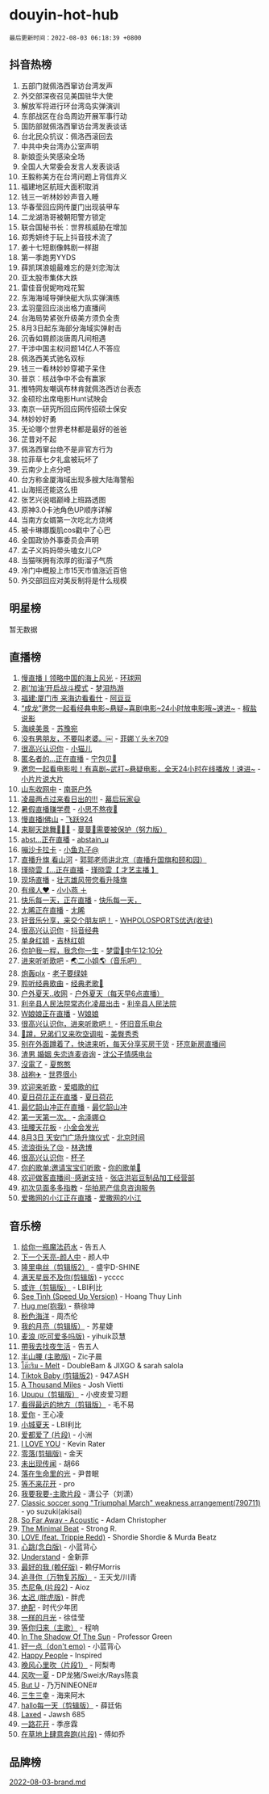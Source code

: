 # douyin-hot-hub

`最后更新时间：2022-08-03 06:18:39 +0800`

## 抖音热榜

1. 五部门就佩洛西窜访台湾发声
1. 外交部深夜召见美国驻华大使
1. 解放军将进行环台湾岛实弹演训
1. 东部战区在台岛周边开展军事行动
1. 国防部就佩洛西窜访台湾发表谈话
1. 台北民众抗议：佩洛西滚回去
1. 中共中央台湾办公室声明
1. 新娘歪头笑感染全场
1. 全国人大常委会发言人发表谈话
1. 王毅称美方在台湾问题上背信弃义
1. 福建地区航班大面积取消
1. 钱三一听林妙妙声音入睡
1. 华春莹回应网传厦门出现装甲车
1. 二龙湖浩哥被朝阳警方锁定
1. 联合国秘书长：世界核威胁在增加
1. 郑秀妍终于玩上抖音技术流了
1. 姜十七短剧像韩剧一样甜
1. 第一季跑男YYDS
1. 薛凯琪浪姐最难忘的是刘恋淘汰
1. 亚太股市集体大跌
1. 雷佳音倪妮吻戏花絮
1. 东海海域导弹快艇大队实弹演练
1. 孟羽童回应淡出格力直播间
1. 台海局势紧张升级美方须负全责
1. 8月3日起东海部分海域实弹射击
1. 沉香如屑颜淡唐周凡间相遇
1. 干涉中国主权问题14亿人不答应
1. 佩洛西美式驰名双标
1. 钱三一看林妙妙穿裙子呆住
1. 普京：核战争中不会有赢家
1. 推特网友嘲讽布林肯就佩洛西访台表态
1. 金硕珍出席电影Hunt试映会
1. 南京一研究所回应网传招硕士保安
1. 林妙妙好勇
1. 无论哪个世界老林都是最好的爸爸
1. 芷昔对不起
1. 佩洛西窜台绝不是非官方行为
1. 拉菲草七夕礼盒被玩坏了
1. 云南少上点分吧
1. 台方称金厦海域出现多艘大陆海警船
1. 山海摇还能这么扭
1. 张艺兴说唱巅峰上班路透图
1. 原神3.0卡池角色UP顺序详解
1. 当南方女婿第一次吃北方烧烤
1. 被卡琳娜腹肌cos戳中了心巴
1. 全国政协外事委员会声明
1. 孟子义妈妈带头嗑女儿CP
1. 当猫咪拥有浓厚的街溜子气质
1. 冷门中概股上市15天市值涨近百倍
1. 外交部回应对美反制将是什么规模

## 明星榜

暂无数据

## 直播榜

1. [慢直播丨领略中国的海上风光](https://webcast.amemv.com/webcast/reflow/7127291985412623134) - [环球网](https://www.iesdouyin.com/share/user/99854964202?sec_uid=MS4wLjABAAAACmUNK8yr2VV3JyWj5_zVxjC0llSWAcYSjtOV0EdyQxs)
1. [刷’加油‘开启战斗模式](https://webcast.amemv.com/webcast/reflow/7127377305906825991) - [梦泪热游](https://www.iesdouyin.com/share/user/102815277349?sec_uid=MS4wLjABAAAA-CR-ZMdzS0gFW6CPb95IbGMcsYX1YgKpsSd8l_4ACCo)
1. [福建:厦门市 来海边看看什](https://webcast.amemv.com/webcast/reflow/7127402982949620515) - [阿豆豆](https://www.iesdouyin.com/share/user/68172663296?sec_uid=MS4wLjABAAAADQRxACL-ZyFOYhaag4SPRjiIyXrm0Xfh9YLKVlDknRo)
1. [“成龙”邀您一起看经典电影~悬疑~喜剧电影~24小时放电影哦~速进~](https://webcast.amemv.com/webcast/reflow/7127391726850820901) - [椒盐说影](https://www.iesdouyin.com/share/user/3430075714265272?sec_uid=MS4wLjABAAAAXKe27iKtSjiDyZHD3JwpUPw7RZdSa-4NBicIgl0XXXNivKXqGRCzb0yzAQs4SMcO)
1. [海峡美景](https://webcast.amemv.com/webcast/reflow/7127398749806430991) - [苏豫宛](https://www.iesdouyin.com/share/user/95976293021?sec_uid=MS4wLjABAAAAyfhmVrFHowPgwH5m_S5pzC-0z7GmGFS8cT-xNF0jkqo)
1. [没有男朋友，不要叫老婆。￼](https://webcast.amemv.com/webcast/reflow/7127399481724750604) - [菲娜丫头☀️709](https://www.iesdouyin.com/share/user/1464989277232759?sec_uid=MS4wLjABAAAAWMqOumS499QvZOKZmnW-5ZI474XepGkb7paVDMKe9vz22YeUur69P9GENsy5Bs7s)
1. [很高兴认识你](https://webcast.amemv.com/webcast/reflow/7127404106519546659) - [小猫儿](https://www.iesdouyin.com/share/user/1345410498577736?sec_uid=MS4wLjABAAAAnPPwbqG1gRKbPOFwnMxwp7b-yzcG_FzZTGOD06nHMskwyhsWkGK0vymYLishmz3N)
1. [匿名者的...正在直播](https://webcast.amemv.com/webcast/reflow/7127403914831743779) - [宁包贝🌚](https://www.iesdouyin.com/share/user/3378150165985374?sec_uid=MS4wLjABAAAAZgu5sSRQ_EaMa0lrQxbmE7NfShwcxzPuZwRz_7d8IRV6308LcFJxTr6xFbwCBj71)
1. [邀您一起看电影啦！有喜剧~武打~悬疑电影，全天24小时在线播放！速进~](https://webcast.amemv.com/webcast/reflow/7127390204817574664) - [小片片说大片](https://www.iesdouyin.com/share/user/6551580052?sec_uid=MS4wLjABAAAAeYrpCqF0XOjHrmD14hFa7fthP01DaA3hqarY2iJE4eU)
1. [山东收网中](https://webcast.amemv.com/webcast/reflow/7127394342880185091) - [南哥户外](https://www.iesdouyin.com/share/user/110272476175?sec_uid=MS4wLjABAAAAv0eRgrdQ-TQwNUBUiISVU8rXXWqvH-Q1ObnIYObM_eg)
1. [凌晨两点过来看日出的!!!](https://webcast.amemv.com/webcast/reflow/7127400854365145867) - [幕后玩家😃](https://www.iesdouyin.com/share/user/73703082008?sec_uid=MS4wLjABAAAAwObu-Nwe8bl3r_CmAyUyqxjC1yo5iyt_lVDzp9MdeT0)
1. [暑假直播赚学费](https://webcast.amemv.com/webcast/reflow/7127369713969023775) - [小思不熬夜🧸](https://www.iesdouyin.com/share/user/51635209305?sec_uid=MS4wLjABAAAAZIaT0r8LFMDoYs9ghuUIcq0e9lHNhI7VZEDJoKWPLU4)
1. [慢直播I佛山](https://webcast.amemv.com/webcast/reflow/7126673501141879588) - [飞跃924](https://www.iesdouyin.com/share/user/2009558511267139?sec_uid=MS4wLjABAAAAfJkEW-RR-c7iMekkphCYkUIoe84d8Umjkm3C0Oq1PR-a0PPbLFVb2ipjgmhNoQOP)
1. [来聊天跳舞💃🏻💃](https://webcast.amemv.com/webcast/reflow/7127404405984774927) - [蔓蔓💃需要被保护（努力版）](https://www.iesdouyin.com/share/user/3571637693980727?sec_uid=MS4wLjABAAAAi0xb7LBtKNe2td8Fc2TS5WYwXIS7VwmMPh5rXR9Y8nTWxDcqTmrHrFIcmf2BsYZI)
1. [abst...正在直播](https://webcast.amemv.com/webcast/reflow/7127404193593264896) - [abstain_u](https://www.iesdouyin.com/share/user/61231504491?sec_uid=MS4wLjABAAAA0DsFL2gCM1vRH7sZ8UVq_TahVpRJ9JVfWRmgR8dXHRE)
1. [嘣沙卡拉卡](https://webcast.amemv.com/webcast/reflow/7127402110949329677) - [小鱼丸子@](https://www.iesdouyin.com/share/user/413850160086942?sec_uid=MS4wLjABAAAA63-zHMMwd1t1BQhCEOjTapB9kZdXeGv_ZaYD5DsxlDY)
1. [直播升旗 看山河](https://webcast.amemv.com/webcast/reflow/7127391753195637534) - [郭郭老师讲北京（直播升国旗和颐和园）](https://www.iesdouyin.com/share/user/3861083337793774?sec_uid=MS4wLjABAAAAyA-wYS_jHziSxqgX20EpfP3iiw6qx3SXei3joJYVyRbM-DbY1ErNhGJNpB1fANsX)
1. [瑾晓雲【...正在直播](https://webcast.amemv.com/webcast/reflow/7127389980380515106) - [瑾晓雲【 才艺主播 】](https://www.iesdouyin.com/share/user/880077516841031?sec_uid=MS4wLjABAAAA1kT1HF7PKXGANscEYESKQos7ZOKE5ppYhePwMYJz29k)
1. [现场直播](https://webcast.amemv.com/webcast/reflow/7127391106655996712) - [壮志雄风带您看升降旗](https://www.iesdouyin.com/share/user/4120605264721528?sec_uid=MS4wLjABAAAA3NfH0Sl5gE1gV4paKL56C0ILrrmf6dUIBHN44oM2k6ZfNGdmKWPKBdK_n_XNGblQ)
1. [有缘人♥️](https://webcast.amemv.com/webcast/reflow/7127401785291000614) - [小小燕 ＋](https://www.iesdouyin.com/share/user/4182135006836204?sec_uid=MS4wLjABAAAAo2dVUI-_oTDXMPP20Rzb0-sFr6_wb9XwjpCIxMnp8pzt0comkYQM7VbznQWTfMPx)
1. [快乐每一天，正在直播](https://webcast.amemv.com/webcast/reflow/7127400680226179876) - [快乐每一天，](https://www.iesdouyin.com/share/user/102782909272?sec_uid=MS4wLjABAAAASZzf3imgMupzlKMjLH48HhBa2wHCi6RuIRirpa0Ah1o)
1. [尢晞正在直播](https://webcast.amemv.com/webcast/reflow/7127393652103531299) - [尢晞](https://www.iesdouyin.com/share/user/3470476465152200?sec_uid=MS4wLjABAAAA8SjltCwOTtAYom9j5BEWYO_RHRFrYfxysKEJm6xABtiop3cqv683B1OWIPpyspiy)
1. [好音乐分享，来交个朋友吧！](https://webcast.amemv.com/webcast/reflow/7127248366941080328) - [WHPOLOSPORTS优选(收徒)](https://www.iesdouyin.com/share/user/602957724269564?sec_uid=MS4wLjABAAAAzAnSjTvwrXJW4mZ8gVZZ8rM1DTQVYa1fy46RkAWnRhE)
1. [很高兴认识你](https://webcast.amemv.com/webcast/reflow/7127398682483313422) - [抖音经典](https://www.iesdouyin.com/share/user/272282351055528?sec_uid=MS4wLjABAAAAWfHbF7S71RnDNmgHOzzfrnAb3B4-L5FxYogkzofPPG4)
1. [单身红姐](https://webcast.amemv.com/webcast/reflow/7127402224581446408) - [吉林红姐](https://www.iesdouyin.com/share/user/673349707772423?sec_uid=MS4wLjABAAAAtK9QdjuG00ORmjrBv1TXlAkcvMK_b1GfLa5PQwmpXik)
1. [你护我一程，我念你一生](https://webcast.amemv.com/webcast/reflow/7127400453440408350) - [梦雷🎤中午12:10分](https://www.iesdouyin.com/share/user/2871574229424285?sec_uid=MS4wLjABAAAARxdQOyEkdp1Vzw44XQtZHJm0qwRPJAcjvWHe2P9KssAdKroce0ow6jYN8c4Dt1vG)
1. [进来听听歌吧](https://webcast.amemv.com/webcast/reflow/7127262413224889118) - [🌏二小姐🌎（音乐吧）](https://www.iesdouyin.com/share/user/4372122193627951?sec_uid=MS4wLjABAAAAp1XYRKB-UlxPcCTWo5vfSctwvP0Xful9nDFNmQyR0p5zvKEzmKScStu6-MllJSVD)
1. [炮轰plx](https://webcast.amemv.com/webcast/reflow/7127309978259426085) - [老子要绿娃](https://www.iesdouyin.com/share/user/176398997397668?sec_uid=MS4wLjABAAAARlcoCb8uvcAm80rBbPFOQbqNaYppjP8DofJIJVZXbIw)
1. [聆听经典歌曲](https://webcast.amemv.com/webcast/reflow/7126848109392513823) - [经典老歌🎵](https://www.iesdouyin.com/share/user/2063141969344983?sec_uid=MS4wLjABAAAApI_3Lt8uA-ILGeL5BW4PZvIomk6jlduSPykJ_CXexMf7HeMAJYpqoa-A5NQx_Df1)
1. [户外夏天..收网](https://webcast.amemv.com/webcast/reflow/7127401040462236448) - [户外夏天（每天早6点直播）](https://www.iesdouyin.com/share/user/4503700074588351?sec_uid=MS4wLjABAAAAyAPmmlM7WyS7_4JNK6r3t5hjQp05HkYNKCELCgpRLImh2eLomCvTTYMz2a79WHK8)
1. [利辛县人民法院常态化凌晨出击](https://webcast.amemv.com/webcast/reflow/7127393526417001231) - [利辛县人民法院](https://www.iesdouyin.com/share/user/104570492145?sec_uid=MS4wLjABAAAA4sJyMuZ8avgZYv-ZxJcVXToCCjLH79qfCBJdmiaX-QM)
1. [W娘娘正在直播](https://webcast.amemv.com/webcast/reflow/7127392994491108127) - [W娘娘](https://www.iesdouyin.com/share/user/3350921193731917?sec_uid=MS4wLjABAAAAv20mfb39OcdHL9xvcbYwoiib_l0EAFFs_NqBfYrGi7yc6z2YMGYCfIeS58Z-IN3y)
1. [很高兴认识你，进来听歌吧！](https://webcast.amemv.com/webcast/reflow/7127386155171072782) - [怀旧音乐电台](https://www.iesdouyin.com/share/user/3360585299272824?sec_uid=MS4wLjABAAAAsOCmA-mk5tuSothR8TsWAvc4R6sTvVa6qFghqER-KfWnMC5itnwvqahIPWyrViyF)
1. [👀蹲，兄弟们又来吹空调啦](https://webcast.amemv.com/webcast/reflow/7127401276513520415) - [美臀秀秀](https://www.iesdouyin.com/share/user/3404508684362157?sec_uid=MS4wLjABAAAA3Ew2w77OTkJm-M1B2RDK8nJk0YUSwQNWCwyV0vZqvQEnLnthPmEFRF3HuC-OMvMX)
1. [别在外面蹲着了，快进来听，每天分享买房干货](https://webcast.amemv.com/webcast/reflow/7126143655492012830) - [环京新房直播间](https://www.iesdouyin.com/share/user/97913782545?sec_uid=MS4wLjABAAAAJJmvKt43CJc4pSMji3xO1EYdMXiRjYfCD_2seGzcp0c)
1. [渣男 婚姻 失恋连麦咨询](https://webcast.amemv.com/webcast/reflow/7127389203226299136) - [沈公子情感电台](https://www.iesdouyin.com/share/user/1957576980311888?sec_uid=MS4wLjABAAAAOz_dKGmshiSyG_Pnr5OxK5Id3IyVn7_NeVZPV6ZMIgdJmfoHf6ZOLvNDNMDa0aoO)
1. [沒電了](https://webcast.amemv.com/webcast/reflow/7127403789115607816) - [夏憨憨](https://www.iesdouyin.com/share/user/62808416901?sec_uid=MS4wLjABAAAARI0LEqfPeSPqPPTRc6pUcZy5l-HWqLAwfL1PSiznCK0)
1. [战袍✈️](https://webcast.amemv.com/webcast/reflow/7127386877312781093) - [世界很小](https://www.iesdouyin.com/share/user/2911930248332459?sec_uid=MS4wLjABAAAAhUYyBrHYGg9oFBGXPXi1c4l8eVckH_Ebp2TTyODjL3HvPncVrqm4fu0MZDzQzHEN)
1. [欢迎来听歌](https://webcast.amemv.com/webcast/reflow/7127399468466539272) - [爱唱歌的红](https://www.iesdouyin.com/share/user/3342113062792302?sec_uid=MS4wLjABAAAAgz6dMO_fhpb0j8UGJEm889xzDPyXw1WL0IXSgUSHZT-9Q0B_x5skMIprZCF5V7-T)
1. [夏日荷花正在直播](https://webcast.amemv.com/webcast/reflow/7127389793335413535) - [夏日荷花](https://www.iesdouyin.com/share/user/3136222110166260?sec_uid=MS4wLjABAAAA5whVjgyowWcGW0CH_MlOUXMrzsCztOHcSXP9LjcTKJplqCrZOpe2NuYNTeFM9O7b)
1. [最忆韶山冲正在直播](https://webcast.amemv.com/webcast/reflow/7127400012950047518) - [最忆韶山冲](https://www.iesdouyin.com/share/user/111110754939?sec_uid=MS4wLjABAAAAKHhvclIaZQv1UdGjFNZBcv1kKMc1JmOCIf2lK-qD85E)
1. [第一天第一次。](https://webcast.amemv.com/webcast/reflow/7127402577905371938) - [余泽娜🌞](https://www.iesdouyin.com/share/user/1922408307505071?sec_uid=MS4wLjABAAAApSywoqAuvmV-9PBWtPknaSUvse3V5NSggfQ2heKKpHxptQwliO8Jg11u0asI99jE)
1. [扭腰天花板](https://webcast.amemv.com/webcast/reflow/7127401872507407104) - [小金会发光](https://www.iesdouyin.com/share/user/109967593119?sec_uid=MS4wLjABAAAAOkWhHaxICQ31koHhOsNyznOVNzOaGIQs4sFrzfpQIQg)
1. [8月3日 天安门广场升旗仪式](https://webcast.amemv.com/webcast/reflow/7127329228525341471) - [北京时间](https://www.iesdouyin.com/share/user/167585054985101?sec_uid=MS4wLjABAAAAGTo4Pj6qnqRl2xshm7Rv733CVCaTEOUhDIWz1Q_PiSQ)
1. [流浪街头了😢](https://webcast.amemv.com/webcast/reflow/7127389837295897376) - [林逸博](https://www.iesdouyin.com/share/user/3035123792217151?sec_uid=MS4wLjABAAAAcBYP1fZoYOh1s5Gqn3ndJtslP4HG16y0jZEDHgwL0E06tQpfc4l6sD30vYomTVVS)
1. [很高兴认识你](https://webcast.amemv.com/webcast/reflow/7127399231530535694) - [杯子](https://www.iesdouyin.com/share/user/413829895564205?sec_uid=MS4wLjABAAAAiLwcO-PSmP_FvfuwlUIUdYzA0Q8A6IkP8UvwWmEO_eg)
1. [你的歌单:邀请宝宝们听歌](https://webcast.amemv.com/webcast/reflow/7127213584530082568) - [你的歌单🎵](https://www.iesdouyin.com/share/user/75221724574719?sec_uid=MS4wLjABAAAAxKQJ2TCN_F1F7PS5wNDrJnyPayDVy7wDGNe6VlvdBhg)
1. [欢迎做客直播间··感谢支持](https://webcast.amemv.com/webcast/reflow/7127073269231930119) - [张店洪岩豆制品加工经营部](https://www.iesdouyin.com/share/user/64979935095?sec_uid=MS4wLjABAAAA-E4QXBuxQq3nQC7f8goH6DCYGC2B3Gg5lGC_NuQpU2Y)
1. [初次见面多多指教](https://webcast.amemv.com/webcast/reflow/7124873562881297165) - [华拍房产信息咨询服务](https://www.iesdouyin.com/share/user/2031548756406047?sec_uid=MS4wLjABAAAAYQUZykK-svXAQg8giUJTnnwxNK4B6-JlmVa0SwWtLL6VDMBgkSzGzumdx4zkt54N)
1. [爱撒网的小江正在直播](https://webcast.amemv.com/webcast/reflow/7127397517620218631) - [爱撒网的小江](https://www.iesdouyin.com/share/user/60945957381?sec_uid=MS4wLjABAAAA2DqUs-lZwjGwdLxuabWlkE8N49MbnXjuZwUmEHvnFqA)

## 音乐榜

1. [给你一瓶魔法药水](https://sf3-cdn-tos.douyinstatic.com/obj/tos-cn-ve-2774/7feb593ee8de4da69c1370c49d58b610) - 告五人
1. [下一个天亮-颜人中](https://sf3-cdn-tos.douyinstatic.com/obj/tos-cn-ve-2774/708711beff664743880de4d894dbe1fc) - 颜人中
1. [隆里电丝（剪辑版2）](https://sf6-cdn-tos.douyinstatic.com/obj/tos-cn-ve-2774/71295eab838a43b2a4d5bb5f6bf8dbf7) - 盛宇D-SHINE
1. [满天星辰不及你(剪辑版)](https://sf3-cdn-tos.douyinstatic.com/obj/tos-cn-ve-2774/3ce8247b98cd4d9c9f6c054899259a87) - ycccc
1. [或许（剪辑版）](https://sf3-cdn-tos.douyinstatic.com/obj/tos-cn-ve-2774/9f28eadc95fd446ea33d23555c7f02ed) - LBI利比
1. [See Tình (Speed Up Version)](https://sf3-cdn-tos.douyinstatic.com/obj/tos-cn-ve-2774/301481e082f64064adeb6285740d54eb) - Hoang Thuy Linh
1. [Hug me(抱我)]() - 蔡徐坤
1. [粉色海洋]() - 周杰伦
1. [我的月亮（剪辑版）]() - 苏星婕
1. [麦浪 (吃可爱多吗版)](https://sf6-cdn-tos.douyinstatic.com/obj/tos-cn-ve-2774/fb2bf2aaa2854aaa8ec0fcfabbee4bd8) - yihuik苡慧
1. [帶我去找夜生活]() - 告五人
1. [半山腰 (主歌版)](https://sf6-cdn-tos.douyinstatic.com/obj/tos-cn-ve-2774/9c05de55a3e343cba35eda07fbd90ab2) - Zic子晨
1. [โต๊ะริม - Melt](https://sf6-cdn-tos.douyinstatic.com/obj/tos-cn-ve-2774/a9315380427a4088b0aaa11093a69b46) - DoubleBam & JIXGO & sarah salola
1. [Tiktok Baby (剪辑版2)](https://sf6-cdn-tos.douyinstatic.com/obj/tos-cn-ve-2774/409234e9be76489d9e51cf47453104f6) - 947.ASH
1. [A Thousand Miles]() - Josh Vietti
1. [Upupu（剪辑版）](https://sf6-cdn-tos.douyinstatic.com/obj/tos-cn-ve-2774/f05adf8a32ec4a9290c3215caa938174) - 小皮皮爱习题
1. [看得最远的地方（剪辑版）](https://sf3-cdn-tos.douyinstatic.com/obj/tos-cn-ve-2774/7e3cdc91401846d0a5a08ac34c7105ad) - 毛不易
1. [爱你](https://sf6-cdn-tos.douyinstatic.com/obj/tos-cn-ve-2774/738d8b240f1e4519b44cf31c84e02e24) - 王心凌
1. [小城夏天]() - LBI利比
1. [爱都爱了 (片段)]() - 小洲
1. [I LOVE YOU](https://sf6-cdn-tos.douyinstatic.com/obj/tos-cn-ve-2774/405c4cbe02ed4ee6ab6e84be1907f54f) - Kevin Rater
1. [零落(剪辑版)](https://sf6-cdn-tos.douyinstatic.com/obj/tos-cn-ve-2774/3f8755b6b8f9427abf5f192dbec92abc) - 金天
1. [未出现传闻]() - 胡66
1. [落在生命里的光](https://sf6-cdn-tos.douyinstatic.com/obj/tos-cn-ve-2774/6a3ac5299a304a0babc779305d06ec09) - 尹昔眠
1. [等不来花开]() - pro
1. [我要我要-主歌片段]() - 潇公子（刘潇）
1. [Classic soccer song "Triumphal March" weakness arrangement(790711)](https://sf3-cdn-tos.douyinstatic.com/obj/tos-cn-ve-2774/7881e2ee1b664fe9ae8d0b4e47c46751) - yo suzuki(akisai)
1. [So Far Away - Acoustic](https://sf3-cdn-tos.douyinstatic.com/obj/tos-cn-ve-2774/61ae1d10dc344d839cc414e60fbc1cd7) - Adam Christopher
1. [The Minimal Beat](https://sf6-cdn-tos.douyinstatic.com/obj/tos-cn-ve-2774/0c4d6af410e64cd1a4cee2611b1e0527) - Strong R.
1. [LOVE (feat. Trippie Redd)](https://sf3-cdn-tos.douyinstatic.com/obj/tos-cn-ve-2774/ef24f2a301734ccebd5a4822849eabef) - Shordie Shordie & Murda Beatz
1. [心跳(念白版)](https://sf3-cdn-tos.douyinstatic.com/obj/tos-cn-ve-2774/a57e8cac11fe46e8932f59ddd8a7c03e) - 小蓝背心
1. [Understand]() - 金新菲
1. [最好的我 (赖仔版)]() - 赖仔Morris
1. [追寻你（万物复苏版）](https://sf3-cdn-tos.douyinstatic.com/obj/tos-cn-ve-2774/cfb22ccf85784f2f83bcefe9ad675822) - 王天戈/川青
1. [杰尼龟 (片段2)](https://sf6-cdn-tos.douyinstatic.com/obj/tos-cn-ve-2774/a2295e5defa04ed9972b88f2f6b46a86) - Aioz
1. [太迟 (胖虎版)]() - 胖虎
1. [绝配]() - 时代少年团
1. [一样的月光]() - 徐佳莹
1. [等你归来（主歌）](https://sf3-cdn-tos.douyinstatic.com/obj/tos-cn-ve-2774/e4e9a639694b44ddb269a82fe57b96f5) - 程响
1. [In The Shadow Of The Sun]() - Professor Green
1. [好一点（don't emo)]() - 小蓝背心
1. [Happy People]() - Inspired
1. [晚风心里吹（片段1）](https://sf6-cdn-tos.douyinstatic.com/obj/tos-cn-ve-2774/504672ab830c472fa6a5870195b458a9) - 阿梨粤
1. [风吹一夏](https://sf6-cdn-tos.douyinstatic.com/obj/tos-cn-ve-2774/64b5a4609eb843c29c974d39d4d5d058) - DP龙猪/Swei水/Rays陈袁
1. [But U](https://sf3-cdn-tos.douyinstatic.com/obj/tos-cn-ve-2774/c9b24e803abb480a87dd1768e2eb1da3) - 乃万NINEONE#
1. [三生三幸]() - 海来阿木
1. [hallo每一天（剪辑版）](https://sf6-cdn-tos.douyinstatic.com/obj/tos-cn-ve-2774/e212772f9d4842e3a75837471eff7f63) - 薛廷佑
1. [Laxed](https://sf6-cdn-tos.douyinstatic.com/obj/tos-cn-ve-2774/d8c0f1a0a60448c58c3808152a059c8e) - Jawsh 685
1. [一路花开]() - 季彦霖
1. [在草地上肆意奔跑(片段)](https://sf3-cdn-tos.douyinstatic.com/obj/tos-cn-ve-2774/53a701c9c2fa45a0b21bb0c91aa90880) - 傅如乔

## 品牌榜

[2022-08-03-brand.md](2022-08-03-brand.md)
